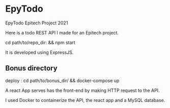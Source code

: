 # EpyTodo
EpyTodo Epitech Project 2021

Here is a todo REST API I made for an Epitech project.

cd path/to/repo_dir: && npm start

It is developed using ExpressJS.

## Bonus directory

deploy : cd path/to/bonus_dir/ && docker-compose up

A react App serves has the front-end by making HTTP request to the API.

I used Docker to containerize the API, the react app and a MySQL database.
